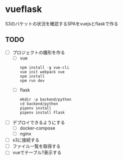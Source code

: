 vueflask
=====================

S3のバケットの状況を確認するSPAをvuejsとflaskで作る

## TODO

- [ ] プロジェクトの雛形を作る
    - [ ] vue
        ```
        npm install -g vue-cli
        vue init webpack vue
        npm install
        npm run dev
        ```
    - [ ] flask
        ```
        mkdir -p backend/python
        cd backend/python
        pipenv install
        pipenv install Flask
        ```
- [ ] デプロイできるようにする
    - [ ] docker-compose
    - [ ] nginx
- [ ] s3に接続する
- [ ] ファイル一覧を取得する
- [ ] vueでテーブル?表示する
